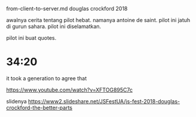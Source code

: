 from-client-to-server.md
douglas crockford 2018

awalnya cerita tentang pilot hebat.
namanya antoine de saint.
pilot ini jatuh di gurun sahara.
pilot ini diselamatkan. 

pilot ini buat quotes.



# 34:20
it took a generation to agree that

https://www.youtube.com/watch?v=XFTOG895C7c

slidenya
https://www2.slideshare.net/JSFestUA/js-fest-2018-douglas-crockford-the-better-parts